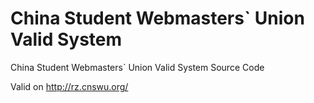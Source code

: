 China Student Webmasters` Union Valid System
=====

China Student Webmasters` Union Valid System Source Code

Valid on http://rz.cnswu.org/